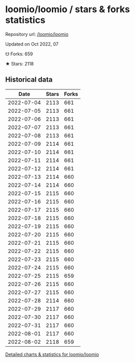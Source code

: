 # loomio/loomio / stars & forks statistics

Repository url: [/loomio/loomio](https://github.com/loomio/loomio)

Updated on Oct 2022, 07

☋ Forks: 659

★ Stars: 2118

## Historical data
| Date | Stars | Forks |
|------|-------|-------|
| 2022-07-04 | 2113 | 661 | 
| 2022-07-05 | 2113 | 661 | 
| 2022-07-06 | 2113 | 661 | 
| 2022-07-07 | 2113 | 661 | 
| 2022-07-08 | 2113 | 661 | 
| 2022-07-09 | 2114 | 661 | 
| 2022-07-10 | 2114 | 661 | 
| 2022-07-11 | 2114 | 661 | 
| 2022-07-12 | 2114 | 661 | 
| 2022-07-13 | 2114 | 660 | 
| 2022-07-14 | 2114 | 660 | 
| 2022-07-15 | 2115 | 660 | 
| 2022-07-16 | 2115 | 660 | 
| 2022-07-17 | 2115 | 660 | 
| 2022-07-18 | 2115 | 660 | 
| 2022-07-19 | 2115 | 660 | 
| 2022-07-20 | 2115 | 660 | 
| 2022-07-21 | 2115 | 660 | 
| 2022-07-22 | 2115 | 660 | 
| 2022-07-23 | 2115 | 660 | 
| 2022-07-24 | 2115 | 660 | 
| 2022-07-25 | 2115 | 659 | 
| 2022-07-26 | 2115 | 660 | 
| 2022-07-27 | 2115 | 660 | 
| 2022-07-28 | 2114 | 660 | 
| 2022-07-29 | 2117 | 660 | 
| 2022-07-30 | 2117 | 660 | 
| 2022-07-31 | 2117 | 660 | 
| 2022-08-01 | 2117 | 660 | 
| 2022-08-02 | 2118 | 659 | 


[Detailed charts & statistics for loomio/loomio](https://reviewgithub.com/rep/loomio/loomio)
